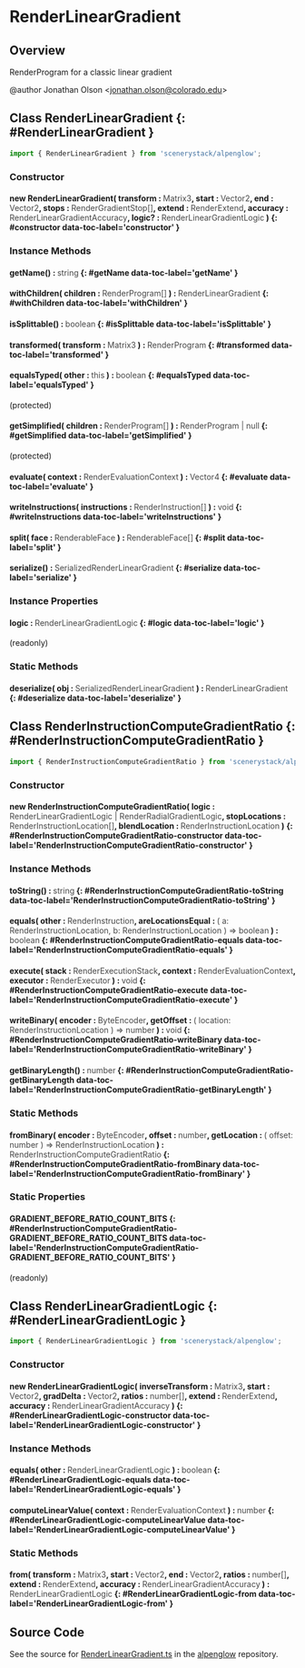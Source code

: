 # RenderLinearGradient

## Overview

RenderProgram for a classic linear gradient

@author Jonathan Olson &lt;jonathan.olson@colorado.edu&gt;

## Class RenderLinearGradient {: #RenderLinearGradient }


```js
import { RenderLinearGradient } from 'scenerystack/alpenglow';
```
### Constructor

#### new RenderLinearGradient( transform : <span style="font-weight: 400; opacity: 80%;">Matrix3</span>, start : <span style="font-weight: 400; opacity: 80%;">Vector2</span>, end : <span style="font-weight: 400; opacity: 80%;">Vector2</span>, stops : <span style="font-weight: 400; opacity: 80%;">RenderGradientStop[]</span>, extend : <span style="font-weight: 400; opacity: 80%;">RenderExtend</span>, accuracy : <span style="font-weight: 400; opacity: 80%;">RenderLinearGradientAccuracy</span>, logic? : <span style="font-weight: 400; opacity: 80%;">RenderLinearGradientLogic</span> ) {: #constructor data-toc-label='constructor' }

### Instance Methods

#### getName() : <span style="font-weight: 400; opacity: 80%;">string</span> {: #getName data-toc-label='getName' }

#### withChildren( children : <span style="font-weight: 400; opacity: 80%;">RenderProgram[]</span> ) : <span style="font-weight: 400; opacity: 80%;">RenderLinearGradient</span> {: #withChildren data-toc-label='withChildren' }

#### isSplittable() : <span style="font-weight: 400; opacity: 80%;">boolean</span> {: #isSplittable data-toc-label='isSplittable' }

#### transformed( transform : <span style="font-weight: 400; opacity: 80%;">Matrix3</span> ) : <span style="font-weight: 400; opacity: 80%;">RenderProgram</span> {: #transformed data-toc-label='transformed' }

#### equalsTyped( other : <span style="font-weight: 400; opacity: 80%;">this</span> ) : <span style="font-weight: 400; opacity: 80%;">boolean</span> {: #equalsTyped data-toc-label='equalsTyped' }

(protected)

#### getSimplified( children : <span style="font-weight: 400; opacity: 80%;">RenderProgram[]</span> ) : <span style="font-weight: 400; opacity: 80%;">RenderProgram | null</span> {: #getSimplified data-toc-label='getSimplified' }

(protected)

#### evaluate( context : <span style="font-weight: 400; opacity: 80%;">RenderEvaluationContext</span> ) : <span style="font-weight: 400; opacity: 80%;">Vector4</span> {: #evaluate data-toc-label='evaluate' }

#### writeInstructions( instructions : <span style="font-weight: 400; opacity: 80%;">RenderInstruction[]</span> ) : <span style="font-weight: 400; opacity: 80%;">void</span> {: #writeInstructions data-toc-label='writeInstructions' }

#### split( face : <span style="font-weight: 400; opacity: 80%;">RenderableFace</span> ) : <span style="font-weight: 400; opacity: 80%;">RenderableFace[]</span> {: #split data-toc-label='split' }

#### serialize() : <span style="font-weight: 400; opacity: 80%;">SerializedRenderLinearGradient</span> {: #serialize data-toc-label='serialize' }

### Instance Properties

#### logic : <span style="font-weight: 400; opacity: 80%;">RenderLinearGradientLogic</span> {: #logic data-toc-label='logic' }

(readonly)

### Static Methods

#### deserialize( obj : <span style="font-weight: 400; opacity: 80%;">SerializedRenderLinearGradient</span> ) : <span style="font-weight: 400; opacity: 80%;">RenderLinearGradient</span> {: #deserialize data-toc-label='deserialize' }



## Class RenderInstructionComputeGradientRatio {: #RenderInstructionComputeGradientRatio }


```js
import { RenderInstructionComputeGradientRatio } from 'scenerystack/alpenglow';
```
### Constructor

#### new RenderInstructionComputeGradientRatio( logic : <span style="font-weight: 400; opacity: 80%;">RenderLinearGradientLogic | RenderRadialGradientLogic</span>, stopLocations : <span style="font-weight: 400; opacity: 80%;">RenderInstructionLocation[]</span>, blendLocation : <span style="font-weight: 400; opacity: 80%;">RenderInstructionLocation</span> ) {: #RenderInstructionComputeGradientRatio-constructor data-toc-label='RenderInstructionComputeGradientRatio-constructor' }

### Instance Methods

#### toString() : <span style="font-weight: 400; opacity: 80%;">string</span> {: #RenderInstructionComputeGradientRatio-toString data-toc-label='RenderInstructionComputeGradientRatio-toString' }

#### equals( other : <span style="font-weight: 400; opacity: 80%;">RenderInstruction</span>, areLocationsEqual : <span style="font-weight: 400; opacity: 80%;">( a: RenderInstructionLocation, b: RenderInstructionLocation ) =&gt; boolean</span> ) : <span style="font-weight: 400; opacity: 80%;">boolean</span> {: #RenderInstructionComputeGradientRatio-equals data-toc-label='RenderInstructionComputeGradientRatio-equals' }

#### execute( stack : <span style="font-weight: 400; opacity: 80%;">RenderExecutionStack</span>, context : <span style="font-weight: 400; opacity: 80%;">RenderEvaluationContext</span>, executor : <span style="font-weight: 400; opacity: 80%;">RenderExecutor</span> ) : <span style="font-weight: 400; opacity: 80%;">void</span> {: #RenderInstructionComputeGradientRatio-execute data-toc-label='RenderInstructionComputeGradientRatio-execute' }

#### writeBinary( encoder : <span style="font-weight: 400; opacity: 80%;">ByteEncoder</span>, getOffset : <span style="font-weight: 400; opacity: 80%;">( location: RenderInstructionLocation ) =&gt; number</span> ) : <span style="font-weight: 400; opacity: 80%;">void</span> {: #RenderInstructionComputeGradientRatio-writeBinary data-toc-label='RenderInstructionComputeGradientRatio-writeBinary' }

#### getBinaryLength() : <span style="font-weight: 400; opacity: 80%;">number</span> {: #RenderInstructionComputeGradientRatio-getBinaryLength data-toc-label='RenderInstructionComputeGradientRatio-getBinaryLength' }

### Static Methods

#### fromBinary( encoder : <span style="font-weight: 400; opacity: 80%;">ByteEncoder</span>, offset : <span style="font-weight: 400; opacity: 80%;">number</span>, getLocation : <span style="font-weight: 400; opacity: 80%;">( offset: number ) =&gt; RenderInstructionLocation</span> ) : <span style="font-weight: 400; opacity: 80%;">RenderInstructionComputeGradientRatio</span> {: #RenderInstructionComputeGradientRatio-fromBinary data-toc-label='RenderInstructionComputeGradientRatio-fromBinary' }

### Static Properties

#### GRADIENT_BEFORE_RATIO_COUNT_BITS {: #RenderInstructionComputeGradientRatio-GRADIENT_BEFORE_RATIO_COUNT_BITS data-toc-label='RenderInstructionComputeGradientRatio-GRADIENT_BEFORE_RATIO_COUNT_BITS' }

(readonly)



## Class RenderLinearGradientLogic {: #RenderLinearGradientLogic }


```js
import { RenderLinearGradientLogic } from 'scenerystack/alpenglow';
```
### Constructor

#### new RenderLinearGradientLogic( inverseTransform : <span style="font-weight: 400; opacity: 80%;">Matrix3</span>, start : <span style="font-weight: 400; opacity: 80%;">Vector2</span>, gradDelta : <span style="font-weight: 400; opacity: 80%;">Vector2</span>, ratios : <span style="font-weight: 400; opacity: 80%;">number[]</span>, extend : <span style="font-weight: 400; opacity: 80%;">RenderExtend</span>, accuracy : <span style="font-weight: 400; opacity: 80%;">RenderLinearGradientAccuracy</span> ) {: #RenderLinearGradientLogic-constructor data-toc-label='RenderLinearGradientLogic-constructor' }

### Instance Methods

#### equals( other : <span style="font-weight: 400; opacity: 80%;">RenderLinearGradientLogic</span> ) : <span style="font-weight: 400; opacity: 80%;">boolean</span> {: #RenderLinearGradientLogic-equals data-toc-label='RenderLinearGradientLogic-equals' }

#### computeLinearValue( context : <span style="font-weight: 400; opacity: 80%;">RenderEvaluationContext</span> ) : <span style="font-weight: 400; opacity: 80%;">number</span> {: #RenderLinearGradientLogic-computeLinearValue data-toc-label='RenderLinearGradientLogic-computeLinearValue' }

### Static Methods

#### from( transform : <span style="font-weight: 400; opacity: 80%;">Matrix3</span>, start : <span style="font-weight: 400; opacity: 80%;">Vector2</span>, end : <span style="font-weight: 400; opacity: 80%;">Vector2</span>, ratios : <span style="font-weight: 400; opacity: 80%;">number[]</span>, extend : <span style="font-weight: 400; opacity: 80%;">RenderExtend</span>, accuracy : <span style="font-weight: 400; opacity: 80%;">RenderLinearGradientAccuracy</span> ) : <span style="font-weight: 400; opacity: 80%;">RenderLinearGradientLogic</span> {: #RenderLinearGradientLogic-from data-toc-label='RenderLinearGradientLogic-from' }



## Source Code

See the source for [RenderLinearGradient.ts](https://github.com/phetsims/alpenglow/blob/main/js/render-program/RenderLinearGradient.ts) in the [alpenglow](https://github.com/phetsims/alpenglow) repository.
